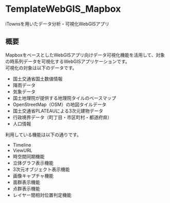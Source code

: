 # TemplateWebGIS_Mapbox
iTownsを用いたデータ分析・可視化WebGISアプリ  

## 概要
MapboxをベースとしたWebGISアプリ向けデータ可視化機能を活用して、対象の時系列データを可視化するWebGISアプリケーションです。   
可視化の対象は以下のデータです。
- 国土交通省国土数値情報
- 降雨データ
- 気象データ
- 国土地理院が提供する地理院タイルのベースマップ
- OpenStreetMap（OSM）の地図タイルデータ
- 国土交通省PLATEAUによる3次元建物データ
- 行政境界データ（町丁目・市区町村・都道府県）
- 人口情報


利用している機能は以下の通りです。
- Timeline
- ViewURL
- 時空間同期機能
- 立体グラフ表示機能
- 3次元オブジェクト表示機能
- 画像キャプチャ機能
- 面群表示機能
- 点群表示機能
- レイヤー間相対位置判定機能
